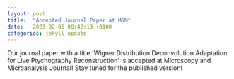```yaml
---
layout: post
title:  "Accepted Journal Paper at M&M"
date:   2023-02-06 08:42:13 +0100  
categories: jekyll update
---
```


Our journal paper with a title 'Wigner Distribution Deconvolution Adaptation for Live Ptychography Reconstruction' is accepted at Microscopy and Microanalysis Journal! 
Stay tuned for the published version!

